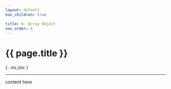 ```yaml
---
layout: default
has_children: true

title: 6. Array Object
nav_order: 6
---
```


# {{ page.title }}

{: .no_toc }



---

content here
